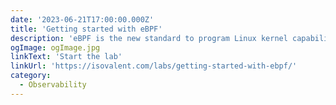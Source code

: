 ```yaml
---
date: '2023-06-21T17:00:00.000Z'
title: 'Getting started with eBPF'
description: 'eBPF is the new standard to program Linux kernel capabilities in a safe and efficient manner without requiring to change kernel source code or loading kernel modules. It has enabled a new generation of high performance tooling.'
ogImage: ogImage.jpg
linkText: 'Start the lab'
linkUrl: 'https://isovalent.com/labs/getting-started-with-ebpf/'
category:
  - Observability
---
```

